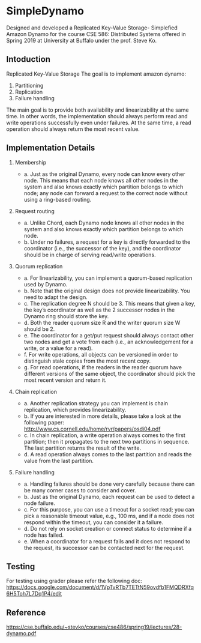 # SimpleDynamo
Designed and developed a Replicated Key-Value Storage- Simplefied Amazon Dynamo for the course CSE 586: Distributed Systems offered in Spring 2019 at University at Buffalo under the prof. Steve Ko. 

## Intoduction
Replicated Key-Value Storage
The goal is to implement amazon dynamo:

1) Partitioning 
2) Replication
3) Failure handling

The main goal is to provide both availability and linearizability at the same time. In other words, the implementation should always perform read and write operations successfully even under failures. At the same time, a read operation should always return the most recent value.

## Implementation Details
1. Membership
	- a. Just as the original Dynamo, every node can know every other node. This means that each node knows all other nodes in the system and also knows exactly which partition belongs to which node; any node can forward a request to the correct node without using a ring-based routing.

2. Request routing
	- a. Unlike Chord, each Dynamo node knows all other nodes in the system and also knows exactly which partition belongs to which node.
	- b. Under no failures, a request for a key is directly forwarded to the coordinator (i.e., the successor of the key), and the coordinator should be in charge of serving read/write operations.

3. Quorum replication
	- a. For linearizability, you can implement a quorum-based replication used by Dynamo.
	- b. Note that the original design does not provide linearizability. You need to adapt the design.
	-	c. The replication degree N should be 3. This means that given a key, the key’s coordinator as well as the 2 successor nodes in the Dynamo ring should store the key.
	- d. Both the reader quorum size R and the writer quorum size W should be 2.
	- e. The coordinator for a get/put request should always contact other two nodes and get a vote from each (i.e., an acknowledgement for a write, or a value for a read).
	- f. For write operations, all objects can be versioned in order to distinguish stale copies from the most recent copy.
	- g. For read operations, if the readers in the reader quorum have different versions of the same object, the coordinator should pick the most recent version and return it.

4. Chain replication
	- a. Another replication strategy you can implement is chain replication, which provides linearizability.
	- b. If you are interested in more details, please take a look at the following paper: http://www.cs.cornell.edu/home/rvr/papers/osdi04.pdf
	- c. In chain replication, a write operation always comes to the first partition; then it propagates to the next two partitions in sequence. The last partition returns the result of the write.
	- d. A read operation always comes to the last partition and reads the value from the last partition.

5. Failure handling
	- a. Handling failures should be done very carefully because there can be many corner cases to consider and cover.
	- b. Just as the original Dynamo, each request can be used to detect a node failure.
	- c. For this purpose, you can use a timeout for a socket read; you can pick a reasonable timeout value, e.g., 100 ms, and if a node does not respond within the timeout, you can consider it a failure.
	- d. Do not rely on socket creation or connect status to determine if a node has failed.
	- e. When a coordinator for a request fails and it does not respond to the request, its successor can be contacted next for the request.

## Testing
For testing using grader please refer the following doc: https://docs.google.com/document/d/1VpTvRTb7TETtN59ovdfb1FMQDRXfq6H5Toh7L7Dq1P4/edit

## Reference
https://cse.buffalo.edu/~stevko/courses/cse486/spring19/lectures/28-dynamo.pdf
